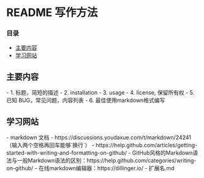 # README 写作方法

### 目录
* [主要内容](#main)
* [学习网站](#learning-web)

<h2 id="main">主要内容</h2>  
- 1. 标题，简短的描述
- 2. installation
- 3. usage
- 4. license, 保留所有权
- 5. 已知 BUG，常见问题，内容列表
- 6. 最佳使用markdown格式编写

<h2 id="learning-web">学习网站</h2>
- markdown 文档  
  - https://discussions.youdaxue.com/t/markdown/24241  （输入两个空格再回车能够`换行`）
  - https://help.github.com/articles/getting-started-with-writing-and-formatting-on-github/
- GitHub风格的Markdown语法与一般Markdown语法的区别：https://help.github.com/categories/writing-on-github/
- 在线markdown编辑器：https://dillinger.io/
- 扩展名.md 
